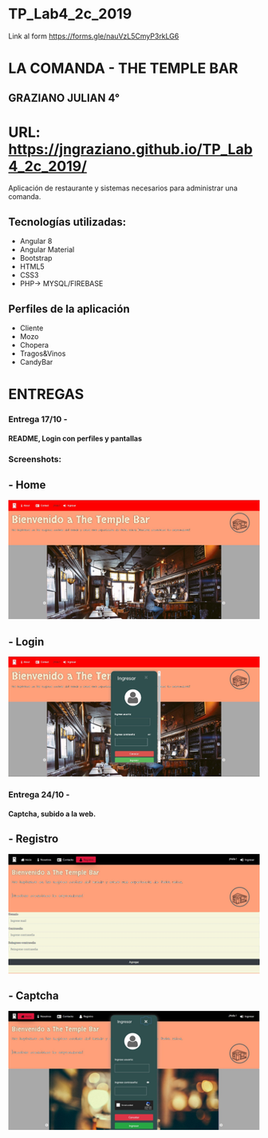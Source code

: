 # TP_Lab4_2c_2019

   Link al form https://forms.gle/nauVzL5CmyP3rkLG6

# LA COMANDA - THE TEMPLE BAR
## GRAZIANO JULIAN 4° 
# URL: https://jngraziano.github.io/TP_Lab4_2c_2019/
Aplicación de restaurante y sistemas necesarios para administrar una comanda. 

## Tecnologías utilizadas:
- Angular 8
- Angular Material
- Bootstrap
- HTML5
- CSS3
- PHP-> MYSQL/FIREBASE

## Perfiles de la aplicación

- Cliente
- Mozo
- Chopera
- Tragos&Vinos
- CandyBar

# ENTREGAS 

### Entrega 17/10 -
#### README, Login con perfiles y pantallas 

### Screenshots:

## - Home
![alt text](Screenshots/Home.jpg)

## - Login
![alt text](Screenshots/Login.jpg)

### Entrega 24/10 -
#### Captcha, subido a la web.  

## - Registro
![alt text](Screenshots/Registro.jpg)

## - Captcha
![alt text](Screenshots/Captcha.jpg)